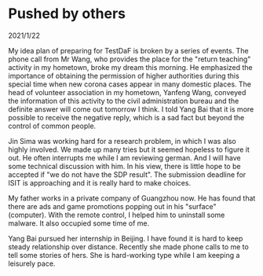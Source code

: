 # Pushed by others
2021/1/22

My idea plan of preparing for TestDaF is broken by a series of events.
The phone call from Mr Wang, who provides the place for the "return
teaching" activity in my hometown, broke my dream this morning.
He emphasized the importance of obtaining the permission of
higher authorities during this special time when new corona cases appear in 
many domestic places. The head of volunteer association in my hometown,
Yanfeng Wang, conveyed the information of this activity to
the civil administration bureau and the definite answer will
come out tomorrow I think. I told Yang Bai that it is more
possible to receive the negative reply, which is a sad fact but beyond the
control of common people.

Jin Sima was working hard for a research problem, in which I was also
highly involved. We made up many tries but it seemed hopeless to
figure it out. He often interrupts me while I am reviewing german.
And I will have some technical discussion with him.
In his view, there is little hope to be accepted if "we do not have the SDP result".
The submission deadline for ISIT is approaching and it is really hard to make
choices.

My father works in a private company of Guangzhou now. He has found that
there are ads and game promotions popping out in his "surface" (computer).
With the remote control, I helped him to uninstall some malware. It also occupied
some time of me.

Yang Bai pursued her internship in Beijing. I have found it is
hard to keep steady relationship over distance. Recently she made
phone calls to me to tell some stories of hers. She is hard-working
type while I am keeping a leisurely pace.

